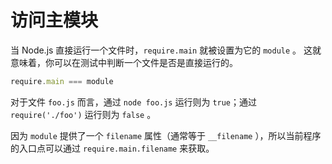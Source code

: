 # 访问主模块

当 Node.js 直接运行一个文件时，`require.main` 就被设置为它的 `module` 。 这就意味着，你可以在测试中判断一个文件是否是直接运行的。

```javascript
require.main === module
```

对于文件 `foo.js` 而言，通过 `node foo.js` 运行则为 `true`；通过 `require('./foo')` 运行则为 `false` 。

因为 `module` 提供了一个 `filename` 属性（通常等于 `__filename` ），所以当前程序的入口点可以通过 `require.main.filename` 来获取。